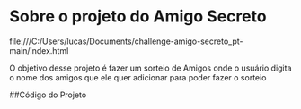 # Sobre o projeto do Amigo Secreto 
file:///C:/Users/lucas/Documents/challenge-amigo-secreto_pt-main/index.html

O objetivo desse projeto é fazer um sorteio de Amigos onde o usuário digita o nome dos amigos que ele quer adicionar para poder fazer o sorteio 

##Código do Projeto 

